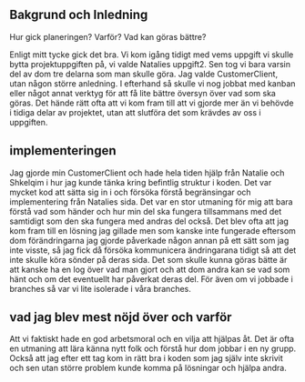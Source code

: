 



## Bakgrund och Inledning
Hur gick planeringen? Varför? Vad kan göras bättre?


Enligt mitt tycke gick det bra. Vi kom igång tidigt med vems uppgift vi skulle bytta projektuppgiften på, vi valde Natalies uppgift2. Sen tog vi bara varsin del av dom tre delarna som man skulle göra. Jag valde CustomerClient, utan någon större anledning. I efterhand så skulle vi nog
jobbat med kanban eller något annat verktyg för att få lite bättre översyn över vad som ska göras. Det hände rätt ofta att vi kom fram till att vi gjorde mer än vi behövde i tidiga delar av projektet, utan att slutföra det som krävdes av oss i uppgiften. 




## implementeringen
Jag gjorde min CustomerClient och hade hela tiden hjälp från Natalie och Shkelqim i hur jag kunde tänka kring befintlig struktur i koden. Det var mycket kod att sätta sig in i och försöka förstå begränsingar och implementering från Natalies sida. Det var en stor utmaning för mig att bara förstå vad som händer och hur min del ska fungera tillsammans med det samtidigt som den ska fungera med andras del också.
Det blev ofta att jag kom fram till en lösning jag gillade men som kanske inte fungerade eftersom dom förändringarna jag gjorde påverkade någon annan på ett sätt som jag inte visste, så jag fick då försöka kommunicera ändringarana tidigt så att det inte skulle köra sönder på deras sida. 
Det som skulle kunna göras bätte är att kanske ha en log över vad man gjort och att dom andra kan se vad som hänt och om det eventuellt har påverkat deras del. För även om vi jobbade i branches så var vi lite isolerade i våra branches.

## vad jag blev mest nöjd över och varför

Att vi faktiskt hade en god arbetsmoral och en vilja att hjälpas åt. Det är ofta en utmaning att lära känna nytt folk och förstå hur dom jobbar i en ny grupp. Också att jag efter ett tag kom in rätt bra i koden som jag själv inte skrivit och sen utan större problem kunde komma på lösningar och hjälpa andra. 
